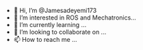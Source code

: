 - 👋 Hi, I’m @Jamesadeyemi173
- 👀 I’m interested in ROS and Mechatronics...
- 🌱 I’m currently learning ...
- 💞️ I’m looking to collaborate on ...
- 📫 How to reach me ...

<!---
Jamesadeyemi173/Jamesadeyemi173 is a ✨ special ✨ repository because its `README.md` (this file) appears on your GitHub profile.
You can click the Preview link to take a look at your changes.
--->
